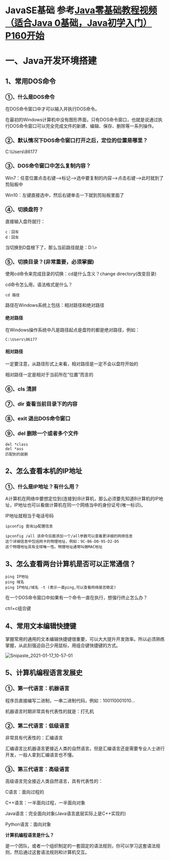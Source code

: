 # JavaSE基础 参考[Java零基础教程视频（适合Java 0基础，Java初学入门）P160开始](https://www.bilibili.com/video/BV1Rx411876f?p=160)

# 一、Java开发环境搭建

## 1、常用DOS命令

### ①、什么是DOS命令

在DOS命令窗口中才可以输入并执行DOS命令。

在最初的Windows计算机中没有图形界面，只有DOS命令窗口，也就是说通过执行DOS命令窗口可以完全完成文件的新建、编辑、保存、删除等一系列操作。

### ②、默认情况下DOS命令窗口打开之后，定位的位置是哪里？

C:\Users\86177

### ③、DOS命令窗口中怎么复制内容？

Win7：任意位置点击右键-->标记-->选中要复制的内容-->点击右键-->此时就到了剪贴板中

Win10：左键直接选中，然后右键单击一下就到剪贴板里面了

### ④、切换盘符？

直接输入盘符就行：

```
c：回车
d：回车
```

当切换到D盘根下了，那么当前路径就是：D:\\>

### ⑤、切换目录？(非常重要，必须掌握)

使用cd命令来完成目录的切换：cd是什么含义？change directory(改变目录)

cd命令怎么用，语法格式是什么？

```
cd 路径
```

路径在Windows系统上包括：相对路径和绝对路径

#### 绝对路径

在Windows操作系统中凡是路径起点是盘符的都是绝对路径，例如：

```
C:\Users\86177
```

#### 相对路径

一定要注意，从路径形式上来看，相对路径是一定不会以盘符开始的

相对路径一定是相对于当前所在“位置”而言的

### ⑥、cls 清屏

### ⑦、dir 查看当前目录下的内容

### ⑧、exit 退出DOS命令窗口

### ⑨、del 删除一个或者多个文件

```dos
del *class
del *ass
匹配到的就删
```

## 2、怎么查看本机的IP地址

### ①、什么是IP地址？有什么用？

A计算机在网络中要想定位到(连接到)B计算机，那么必须要先知道B计算机的IP地址，IP地址也可以看做计算机在同一个网络当中的身份证号(唯一标识)。

IP地址就相当于电话号码

```
ipconfig 查询ip配置信息

ipconfig /all 该命令后面添加一个/all参数可以查看更详细的网络信息
这个详细信息中包括网卡的物理地址，例如：9C-B6-D0-95-D2-D5
这个物理地址具有全球唯一性。物理地址通常叫做MAC地址
```

## 3、怎么查看两台计算机是否可以正常通信？

```
ping IP地址
ping 域名
ping IP地址/域名 -t (表示一直ping,可以查看网络是否稳定)
```

在一个DOS命令窗口中如果有一个命令一直在执行，想强行终止怎么办？

ctrl+c组合键

## 4、常用文本编辑快捷键

掌握常用的通用的文本编辑快捷键很重要，可以大大提升开发效率。所以必须熟练掌握，从此刻强迫自己少用鼠标，用组合键快捷键的方式。

![Snipaste_2021-01-17_10-57-01](D:\JavaHub\学习相关\课堂截图\Snipaste_2021-01-17_10-57-01.png)

## 5、计算机编程语言发展史

### ①、第一代语言：机器语言

程序员直接编写二进制，一串二进制代码，例如：100110001010...

机器语言时期非常具有代表性的就是：打孔机

### ②、第二代语言：低级语言

非常具有代表性的：汇编语言

汇编语言比机器语言更接近人类的自然语言。但是汇编语言还是需要专业人士进行开发，一般人拿到汇编语言也不懂。

### ③、第三代语言：高级语言

高级语言完全接近人类自然语言，具有代表性的：

C语言：面向过程的

C++语言：一半面向过程，一半面向对象

Java语言：完全面向对象(Java语言底层实际上是C++实现的)

Python语言：面向对象



**计算机编程语言是什么？**

是一个团队，或者一个组织制定的一套固定的语法规则，你可以学习这套语法规则，然后通过这套语法规则和计算机交互。